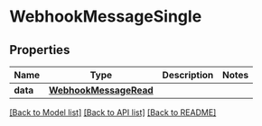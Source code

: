 # WebhookMessageSingle


## Properties
Name | Type | Description | Notes
------------ | ------------- | ------------- | -------------
**data** | [**WebhookMessageRead**](WebhookMessageRead.md) |  | 

[[Back to Model list]](../README.md#documentation-for-models) [[Back to API list]](../README.md#documentation-for-api-endpoints) [[Back to README]](../README.md)


